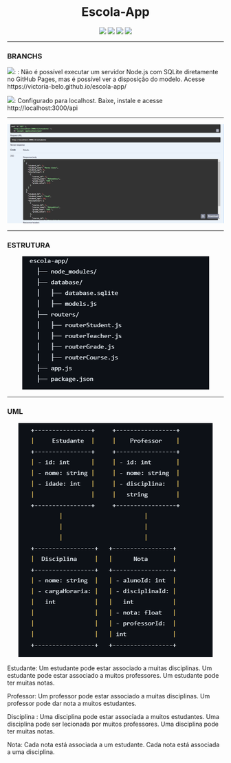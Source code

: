 <h1 align="center"> Escola-App </h1>
<p align="center">
  <img src="https://img.shields.io/badge/Node.js-43853D?style=for-the-badge&logo=node.js&logoColor=white" />
  <img src="https://img.shields.io/badge/SQLite-07405E?style=for-the-badge&logo=sqlite&logoColor=white" />
  <img src="https://img.shields.io/badge/sequelize-323330?style=for-the-badge&logo=sequelize&logoColor=blue" />
  <img src="https://img.shields.io/badge/FINALIZADO-green?logo=github&label=STATUS" />
</p>
<hr>
<h3>BRANCHS</h3>
<img src="https://img.shields.io/badge/MAIN-8A2BE2?logo=git&label=BRANCH&labelColor=white" />: : Não é possível executar um servidor Node.js com SQLite diretamente no GitHub Pages, mas é possível ver a disposição do modelo. Acesse https://victoria-belo.github.io/escola-app/

<img src="https://img.shields.io/badge/DEV-8A2BE2?logo=git&label=BRANCH&labelColor=white" />: Configurado para localhost. Baixe, instale e acesse http://localhost:3000/api 

<hr>
<img src="swagger-ui-dist/demo.png" />
<hr> 
<h3>ESTRUTURA</h3>
<p align="center"><img src="swagger-ui-dist/estrutura.png" /></p>


<hr>
<h3>UML</h3>
<p align="center"><img src="swagger-ui-dist/uml.png" /></p>


Estudante:
Um estudante pode estar associado a muitas disciplinas.
Um estudante pode estar associado a muitos professores.
Um estudante pode ter muitas notas.

Professor:
Um professor pode estar associado a muitas disciplinas.
Um professor pode dar nota a muitos estudantes.

Disciplina :
Uma disciplina pode estar associada a muitos estudantes.
Uma disciplina pode ser lecionada por muitos professores.
Uma disciplina pode ter muitas notas.

Nota:
Cada nota está associada a um estudante.
Cada nota está associada a uma disciplina.
